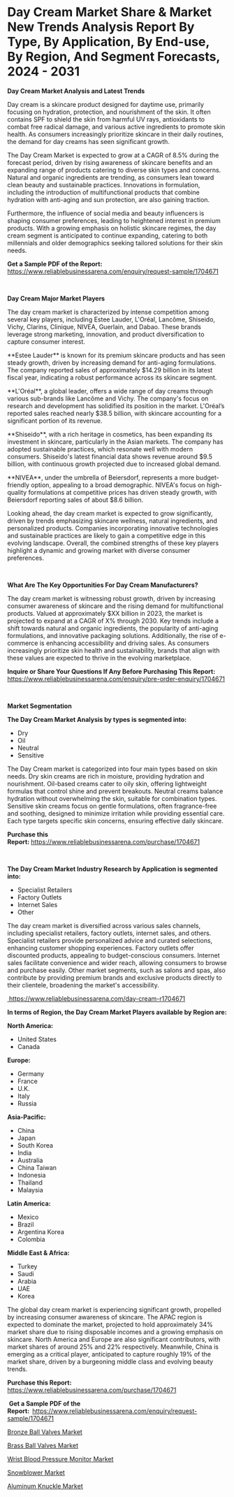 <p><h1>Day Cream Market Share & Market New Trends Analysis Report By Type, By Application, By End-use, By Region, And Segment Forecasts, 2024 - 2031</h1></p><p><strong>Day Cream Market Analysis and Latest Trends</strong></p>
<p><p>Day cream is a skincare product designed for daytime use, primarily focusing on hydration, protection, and nourishment of the skin. It often contains SPF to shield the skin from harmful UV rays, antioxidants to combat free radical damage, and various active ingredients to promote skin health. As consumers increasingly prioritize skincare in their daily routines, the demand for day creams has seen significant growth.</p><p>The Day Cream Market is expected to grow at a CAGR of 8.5% during the forecast period, driven by rising awareness of skincare benefits and an expanding range of products catering to diverse skin types and concerns. Natural and organic ingredients are trending, as consumers lean toward clean beauty and sustainable practices. Innovations in formulation, including the introduction of multifunctional products that combine hydration with anti-aging and sun protection, are also gaining traction.</p><p>Furthermore, the influence of social media and beauty influencers is shaping consumer preferences, leading to heightened interest in premium products. With a growing emphasis on holistic skincare regimes, the day cream segment is anticipated to continue expanding, catering to both millennials and older demographics seeking tailored solutions for their skin needs.</p></p>
<p><strong>Get a Sample PDF of the Report:&nbsp;</strong> <a href="https://www.reliablebusinessarena.com/enquiry/request-sample/1704671?utm_campaign=1685&utm_medium=2&utm_source=Github&utm_content=ia&utm_term=21102024&utm_id=day-cream">https://www.reliablebusinessarena.com/enquiry/request-sample/1704671</a></p>
<p>&nbsp;</p>
<p><strong>Day Cream Major Market Players</strong></p>
<p><p>The day cream market is characterized by intense competition among several key players, including Estee Lauder, L'Oréal, Lancôme, Shiseido, Vichy, Clarins, Clinique, NIVEA, Guerlain, and Dabao. These brands leverage strong marketing, innovation, and product diversification to capture consumer interest.</p><p>**Estee Lauder** is known for its premium skincare products and has seen steady growth, driven by increasing demand for anti-aging formulations. The company reported sales of approximately $14.29 billion in its latest fiscal year, indicating a robust performance across its skincare segment.</p><p>**L'Oréal**, a global leader, offers a wide range of day creams through various sub-brands like Lancôme and Vichy. The company's focus on research and development has solidified its position in the market. L'Oréal’s reported sales reached nearly $38.5 billion, with skincare accounting for a significant portion of its revenue.</p><p>**Shiseido**, with a rich heritage in cosmetics, has been expanding its investment in skincare, particularly in the Asian markets. The company has adopted sustainable practices, which resonate well with modern consumers. Shiseido's latest financial data shows revenue around $9.5 billion, with continuous growth projected due to increased global demand.</p><p>**NIVEA**, under the umbrella of Beiersdorf, represents a more budget-friendly option, appealing to a broad demographic. NIVEA's focus on high-quality formulations at competitive prices has driven steady growth, with Beiersdorf reporting sales of about $8.6 billion.</p><p>Looking ahead, the day cream market is expected to grow significantly, driven by trends emphasizing skincare wellness, natural ingredients, and personalized products. Companies incorporating innovative technologies and sustainable practices are likely to gain a competitive edge in this evolving landscape. Overall, the combined strengths of these key players highlight a dynamic and growing market with diverse consumer preferences.</p></p>
<p>&nbsp;</p>
<p><strong>What Are The Key Opportunities For Day Cream Manufacturers?</strong></p>
<p><p>The day cream market is witnessing robust growth, driven by increasing consumer awareness of skincare and the rising demand for multifunctional products. Valued at approximately $XX billion in 2023, the market is projected to expand at a CAGR of X% through 2030. Key trends include a shift towards natural and organic ingredients, the popularity of anti-aging formulations, and innovative packaging solutions. Additionally, the rise of e-commerce is enhancing accessibility and driving sales. As consumers increasingly prioritize skin health and sustainability, brands that align with these values are expected to thrive in the evolving marketplace.</p></p>
<p><strong>Inquire or Share Your Questions If Any Before Purchasing This Report:</strong> <a href="https://www.reliablebusinessarena.com/enquiry/pre-order-enquiry/1704671?utm_campaign=1685&utm_medium=2&utm_source=Github&utm_content=ia&utm_term=21102024&utm_id=day-cream">https://www.reliablebusinessarena.com/enquiry/pre-order-enquiry/1704671</a></p>
<p>&nbsp;</p>
<p><strong>Market Segmentation</strong></p>
<p><strong>The Day Cream Market Analysis by types is segmented into:</strong></p>
<p><ul><li>Dry</li><li>Oil</li><li>Neutral</li><li>Sensitive</li></ul></p>
<p><p>The Day Cream market is categorized into four main types based on skin needs. Dry skin creams are rich in moisture, providing hydration and nourishment. Oil-based creams cater to oily skin, offering lightweight formulas that control shine and prevent breakouts. Neutral creams balance hydration without overwhelming the skin, suitable for combination types. Sensitive skin creams focus on gentle formulations, often fragrance-free and soothing, designed to minimize irritation while providing essential care. Each type targets specific skin concerns, ensuring effective daily skincare.</p></p>
<p><strong>Purchase this Report:&nbsp;</strong><a href="https://www.reliablebusinessarena.com/purchase/1704671?utm_campaign=1685&utm_medium=2&utm_source=Github&utm_content=ia&utm_term=21102024&utm_id=day-cream">https://www.reliablebusinessarena.com/purchase/1704671</a></p>
<p>&nbsp;</p>
<p><strong>The Day Cream Market Industry Research by Application is segmented into:</strong></p>
<p><ul><li>Specialist Retailers</li><li>Factory Outlets</li><li>Internet Sales</li><li>Other</li></ul></p>
<p><p>The day cream market is diversified across various sales channels, including specialist retailers, factory outlets, internet sales, and others. Specialist retailers provide personalized advice and curated selections, enhancing customer shopping experiences. Factory outlets offer discounted products, appealing to budget-conscious consumers. Internet sales facilitate convenience and wider reach, allowing consumers to browse and purchase easily. Other market segments, such as salons and spas, also contribute by providing premium brands and exclusive products directly to their clientele, broadening the market's accessibility.</p></p>
<p><a href="https://www.reliablebusinessarena.com/day-cream-r1704671?utm_campaign=1685&utm_medium=2&utm_source=Github&utm_content=ia&utm_term=21102024&utm_id=day-cream">&nbsp;https://www.reliablebusinessarena.com/day-cream-r1704671</a></p>
<p><strong>In terms of Region, the Day Cream Market Players available by Region are:</strong></p>
<p>
    <p> <strong> North America: </strong>
        <ul>
            <li>United States</li>
            <li>Canada</li>
        </ul>
        </p> 
    <p> <strong> Europe: </strong>
        <ul>
            <li>Germany</li>
            <li>France</li>
            <li>U.K.</li>
            <li>Italy</li>
            <li>Russia</li>
        </ul>
        </p> 
    <p> <strong> Asia-Pacific: </strong>
        <ul>
            <li>China</li>
            <li>Japan</li>
            <li>South Korea</li>
            <li>India</li>
            <li>Australia</li>
            <li>China Taiwan</li>
            <li>Indonesia</li>
            <li>Thailand</li>
            <li>Malaysia</li>
        </ul>
        </p> 
    <p> <strong> Latin America: </strong>
        <ul>
            <li>Mexico</li>
            <li>Brazil</li>
            <li>Argentina Korea</li>
            <li>Colombia</li>
        </ul>
        </p> 
    <p> <strong> Middle East & Africa: </strong>
        <ul>
            <li>Turkey</li>
            <li>Saudi</li>
            <li>Arabia</li>
            <li>UAE</li>
            <li>Korea</li>
        </ul>
    </p>
    </p>
<p><p>The global day cream market is experiencing significant growth, propelled by increasing consumer awareness of skincare. The APAC region is expected to dominate the market, projected to hold approximately 34% market share due to rising disposable incomes and a growing emphasis on skincare. North America and Europe are also significant contributors, with market shares of around 25% and 22% respectively. Meanwhile, China is emerging as a critical player, anticipated to capture roughly 19% of the market share, driven by a burgeoning middle class and evolving beauty trends.</p></p>
<p><strong>Purchase this Report: </strong><a href="https://www.reliablebusinessarena.com/purchase/1704671?utm_campaign=1685&utm_medium=2&utm_source=Github&utm_content=ia&utm_term=21102024&utm_id=day-cream">https://www.reliablebusinessarena.com/purchase/1704671</a></p>
<p>&nbsp;<strong>Get a Sample PDF of the Report:&nbsp;&nbsp;</strong><a href="https://www.reliablebusinessarena.com/enquiry/request-sample/1704671?utm_campaign=1685&utm_medium=2&utm_source=Github&utm_content=ia&utm_term=21102024&utm_id=day-cream">https://www.reliablebusinessarena.com/enquiry/request-sample/1704671</a></p>
<p><strong></strong></p>
<p><p><a href="https://www.linkedin.com/pulse/emerging-trends-bronze-ball-valves-market-detailed-overview-applications-gfewf?utm_campaign=1685&utm_medium=2&utm_source=Github&utm_content=ia&utm_term=21102024&utm_id=day-cream">Bronze Ball Valves Market</a></p><p><a href="https://www.linkedin.com/pulse/brass-ball-valves-market-investigation-industry-evolution-forecast-oblrf?utm_campaign=1685&utm_medium=2&utm_source=Github&utm_content=ia&utm_term=21102024&utm_id=day-cream">Brass Ball Valves Market</a></p><p><a href="https://www.linkedin.com/pulse/global-wrist-blood-pressure-monitor-market-exploring-share-trends-guykf?utm_campaign=1685&utm_medium=2&utm_source=Github&utm_content=ia&utm_term=21102024&utm_id=day-cream">Wrist Blood Pressure Monitor Market</a></p><p><a href="https://www.linkedin.com/pulse/global-snowblower-market-trends-analysis-future-growth-prospects-qaqzf?utm_campaign=1685&utm_medium=2&utm_source=Github&utm_content=ia&utm_term=21102024&utm_id=day-cream">Snowblower Market</a></p><p><a href="https://issuu.com/reportprime-2/docs/aluminum-knuckle-market-size-2030.p_9433f2b14f7e03?utm_campaign=1685&utm_medium=2&utm_source=Github&utm_content=ia&utm_term=21102024&utm_id=day-cream">Aluminum Knuckle Market</a></p></p>